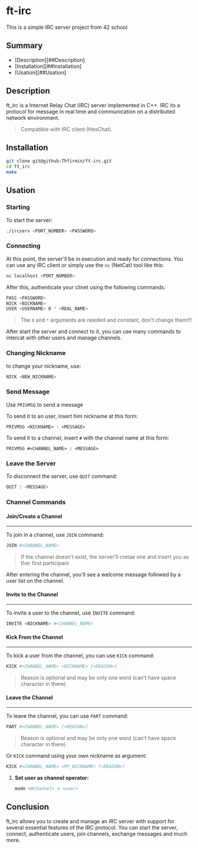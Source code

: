 # ft-irc

This is a simple IRC server project from 42 school


## Summary

- [Description][##Description]
- [Installation][##Installation]
- [Usation][##Usation]


## Description

ft_irc is a Internet Relay Chat (IRC) server implemented in C++. IRC its a protocol for message in real time and communication on a distributed network environment.

> Compatible with IRC client (HexChat).


## Installation

```bash
git clone git@github:Thfirmin/ft-irc.git
cd ft_irc
make
```


## Usation

### Starting

To start the server:

```bash
./ircserv <PORT_NUMBER> <PASSWORD>
```

### Connecting

At this point, the server'll be in execution and ready for connections. You can use any IRC client or simply use the `nc` (NetCat) tool like this:

```bash
nc localhost <PORT_NUMBER>
```

After this, authenticate your clinet using the following commands:

```bash
PASS <PASSWORD>
NICK <NICKNAME>
USER <USERNAME> 0 * <REAL_NAME>
```

> The `0` and `*` arguments are needed and constant, don't change them!!!

After start the server and connect to it, you can use many commands to intercat with other users and manage channels.


### Changing Nickname

to change your nickname, use:

```bash
NICK <NEW_NICKNAME>
```


### Send Message

Use `PRIVMSG` to send a message

To send it to an user, insert him nickname at this form:

```IRC
PRIVMSG <NICKNAME> : <MESSAGE>
```

To send it to a channel, insert `#` with the channel name at this form:

```IRC
PRIVMSG #<CHANNEL_NAME> : <MESSAGE>
```


### Leave the Server

To disconnect the server, use `QUIT` command:

```bash
QUIT : <MESSAGE>
```


### Channel Commands

#### Join/Create a Channel
---

To join in a channel, use `JOIN` command:

```bash
JOIN #<CHANNEL_NAME>
```

> If the channel doesn't exist, the server'll cretae one and insert you as ther first participant

After entering the channel, you'll see a welcome message followed by a user list on the channel.

#### Invite to the Channel
---

To invite a user to the channel, use `INVITE` command:

```bash
INVITE <NICKNAME> #<CHANNEL_NAME>
```

#### Kick From the Channel
---

To kick a user from the channel, you can use `KICK` command:

```bash
KICK #<CHANNEL_NAME> <NICKNAME> [<REASON>]
```

> Reason is optional and may be only one word (can't have space character in there)

#### Leave the Channel
---

To leave the channel, you can use `PART` command:

```bash
PART #<CHANNEL_NAME> [<REASON>]
```

> Reason is optional and may be only one word (can't have space character in there)

Or `KICK` command using your own nickname as argument:

```bash
KICK #<CHANNEL_NAME> <MY_NICKNAME> [<REASON>]
```

1. **Set user as channel operator:**
   ```bash
   mode <#channel> o <user>
   ```

## Conclusion

ft_irc allows you to create and manage an IRC server with support for several essential features of the IRC protocol.
You can start the server, connect, authenticate users, join channels, exchange messages and much more.
